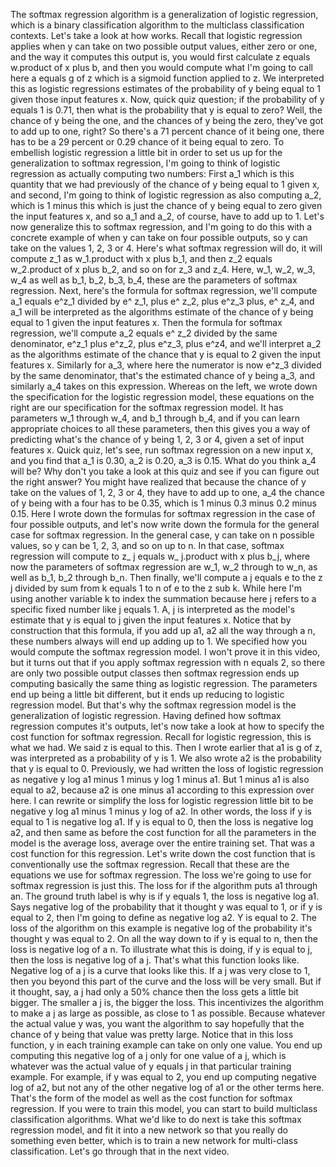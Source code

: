 The softmax regression algorithm is a generalization of logistic regression, which is a binary classification algorithm to the multiclass classification contexts. Let's take a look at how works. Recall that logistic regression applies when y can take on two possible output values, either zero or one, and the way it computes this output is, you would first calculate z equals w.product of x plus b, and then you would compute what I'm going to call here a equals g of z which is a sigmoid function applied to z. We interpreted this as logistic regressions estimates of the probability of y being equal to 1 given those input features x. Now, quick quiz question; if the probability of y equals 1 is 0.71, then what is the probability that y is equal to zero? Well, the chance of y being the one, and the chances of y being the zero, they've got to add up to one, right? So there's a 71 percent chance of it being one, there has to be a 29 percent or 0.29 chance of it being equal to zero. To embellish logistic regression a little bit in order to set us up for the generalization to softmax regression, I'm going to think of logistic regression as actually computing two numbers: First a_1 which is this quantity that we had previously of the chance of y being equal to 1 given x, and second, I'm going to think of logistic regression as also computing a_2, which is 1 minus this which is just the chance of y being equal to zero given the input features x, and so a_1 and a_2, of course, have to add up to 1. Let's now generalize this to softmax regression, and I'm going to do this with a concrete example of when y can take on four possible outputs, so y can take on the values 1, 2, 3 or 4. Here's what softmax regression will do, it will compute z_1 as w_1.product with x plus b_1, and then z_2 equals w_2.product of x plus b_2, and so on for z_3 and z_4. Here, w_1, w_2, w_3, w_4 as well as b_1, b_2, b_3, b_4, these are the parameters of softmax regression. Next, here's the formula for softmax regression, we'll compute a_1 equals e^z_1 divided by e^ z_1, plus e^ z_2, plus e^z_3 plus, e^ z_4, and a_1 will be interpreted as the algorithms estimate of the chance of y being equal to 1 given the input features x. Then the formula for softmax regression, we'll compute a_2 equals e^ z_2 divided by the same denominator, e^z_1 plus e^z_2, plus e^z_3, plus e^z4, and we'll interpret a_2 as the algorithms estimate of the chance that y is equal to 2 given the input features x. Similarly for a_3, where here the numerator is now e^z_3 divided by the same denominator, that's the estimated chance of y being a_3, and similarly a_4 takes on this expression. Whereas on the left, we wrote down the specification for the logistic regression model, these equations on the right are our specification for the softmax regression model. It has parameters w_1 through w_4, and b_1 through b_4, and if you can learn appropriate choices to all these parameters, then this gives you a way of predicting what's the chance of y being 1, 2, 3 or 4, given a set of input features x. Quick quiz, let's see, run softmax regression on a new input x, and you find that a_1 is 0.30, a_2 is 0.20, a_3 is 0.15. What do you think a_4 will be? Why don't you take a look at this quiz and see if you can figure out the right answer? You might have realized that because the chance of y take on the values of 1, 2, 3 or 4, they have to add up to one, a_4 the chance of y being with a four has to be 0.35, which is 1 minus 0.3 minus 0.2 minus 0.15. Here I wrote down the formulas for softmax regression in the case of four possible outputs, and let's now write down the formula for the general case for softmax regression. In the general case, y can take on n possible values, so y can be 1, 2, 3, and so on up to n. In that case, softmax regression will compute to z_ j equals w_ j.product with x plus b_j, where now the parameters of softmax regression are w_1, w_2 through to w_n, as well as b_1, b_2 through b_n. Then finally, we'll compute a j equals e to the z j divided by sum from k equals 1 to n of e to the z sub k. While here I'm using another variable k to index the summation because here j refers to a specific fixed number like j equals 1. A, j is interpreted as the model's estimate that y is equal to j given the input features x. Notice that by construction that this formula, if you add up a1, a2 all the way through a n, these numbers always will end up adding up to 1. We specified how you would compute the softmax regression model. I won't prove it in this video, but it turns out that if you apply softmax regression with n equals 2, so there are only two possible output classes then softmax regression ends up computing basically the same thing as logistic regression. The parameters end up being a little bit different, but it ends up reducing to logistic regression model. But that's why the softmax regression model is the generalization of logistic regression. Having defined how softmax regression computes it's outputs, let's now take a look at how to specify the cost function for softmax regression. Recall for logistic regression, this is what we had. We said z is equal to this. Then I wrote earlier that a1 is g of z, was interpreted as a probability of y is 1. We also wrote a2 is the probability that y is equal to 0. Previously, we had written the loss of logistic regression as negative y log a1 minus 1 minus y log 1 minus a1. But 1 minus a1 is also equal to a2, because a2 is one minus a1 according to this expression over here. I can rewrite or simplify the loss for logistic regression little bit to be negative y log a1 minus 1 minus y log of a2. In other words, the loss if y is equal to 1 is negative log a1. If y is equal to 0, then the loss is negative log a2, and then same as before the cost function for all the parameters in the model is the average loss, average over the entire training set. That was a cost function for this regression. Let's write down the cost function that is conventionally use the softmax regression. Recall that these are the equations we use for softmax regression. The loss we're going to use for softmax regression is just this. The loss for if the algorithm puts a1 through an. The ground truth label is why is if y equals 1, the loss is negative log a1. Says negative log of the probability that it thought y was equal to 1, or if y is equal to 2, then I'm going to define as negative log a2. Y is equal to 2. The loss of the algorithm on this example is negative log of the probability it's thought y was equal to 2. On all the way down to if y is equal to n, then the loss is negative log of a n. To illustrate what this is doing, if y is equal to j, then the loss is negative log of a j. That's what this function looks like. Negative log of a j is a curve that looks like this. If a j was very close to 1, then you beyond this part of the curve and the loss will be very small. But if it thought, say, a j had only a 50% chance then the loss gets a little bit bigger. The smaller a j is, the bigger the loss. This incentivizes the algorithm to make a j as large as possible, as close to 1 as possible. Because whatever the actual value y was, you want the algorithm to say hopefully that the chance of y being that value was pretty large. Notice that in this loss function, y in each training example can take on only one value. You end up computing this negative log of a j only for one value of a j, which is whatever was the actual value of y equals j in that particular training example. For example, if y was equal to 2, you end up computing negative log of a2, but not any of the other negative log of a1 or the other terms here. That's the form of the model as well as the cost function for softmax regression. If you were to train this model, you can start to build multiclass classification algorithms. What we'd like to do next is take this softmax regression model, and fit it into a new network so that you really do something even better, which is to train a new network for multi-class classification. Let's go through that in the next video.